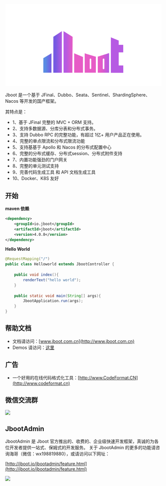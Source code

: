 ![](./doc/docs/static/images/jboot-logo.png)

Jboot 是一个基于 JFinal、Dubbo、Seata、Sentinel、ShardingSphere、Nacos 等开发的国产框架。

其特点是：

- 1、基于 JFinal 完整的 MVC + ORM 支持。
- 2、支持多数据源、分库分表和分布式事务。
- 3、支持 Dubbo RPC 的完整功能，有超过 1亿+ 用户产品正在使用。
- 4、完整的单点限流和分布式限流功能
- 5、支持基基于 Apollo 和 Nacos 的分布式配置中心
- 6、完整的分布式缓存、分布式session、分布式附件支持
- 7、内置功能强劲的门户网关
- 8、完整的单元测试支持
- 9、完善代码生成工具 和 API 文档生成工具
- 10、Docker、K8S 友好


## 开始

**maven 依赖**

```xml
<dependency>
    <groupId>io.jboot</groupId>
    <artifactId>jboot</artifactId>
    <version>4.0.8</version>
</dependency>
```

**Hello World**

```java
@RequestMapping("/")
public class Helloworld extends JbootController {

    public void index(){
        renderText("hello world");
    }

    public static void main(String[] args){
        JbootApplication.run(args);
    }
}
```


## 帮助文档

- 文档请访问：[www.jboot.com.cn](http://www.jboot.com.cn)
- Demos 请访问：[这里](./src/test/java/io/jboot/test)

## 广告

- 一个好用的在线代码格式化工具：[http://www.CodeFormat.CN](http://www.codeformat.cn)

## 微信交流群

![](./doc/docs/static/images/jboot-wechat-group.png)


## JbootAdmin 

JbootAdmin 是 Jboot 官方推出的、收费的、企业级快速开发框架，真诚的为各位开发者提供一站式、保姆式的开发服务。
关于 JbootAdmin 的更多的功能请咨询海哥（微信：wx198819880），或请访问以下网址：

[http://jboot.io/jbootadmin/feature.html](http://jboot.io/jbootadmin/feature.html)


![](./doc/jbootadmin/images/jbootadmin-demo.jpg)


